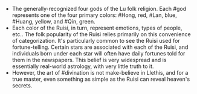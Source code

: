 - The generally-recognized four gods of the Lu folk religion. Each #god represents one of the four primary colors: #Hong, red, #Lan, blue, #Huang, yellow, and #Qin, green.
- Each color of the Ruisi, in turn, represent emotions, types of people, etc.. The folk popularity of the Ruisi relies primarily on this convenience of categorization. It's particularly common to see the Ruisi used for fortune-telling. Certain stars are associated with each of the Ruisi, and individuals born under each star will often have daily fortunes told for them in the newspapers. This belief is very widespread and is essentially real-world astrology, with very little truth to it.
- However, the art of #divination is not make-believe in Llethis, and for a true master, even something as simple as the Ruisi can reveal heaven's secrets.